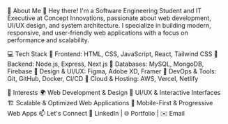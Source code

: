 🚀 About Me
👋 Hey there! I'm a Software Engineering Student and IT Executive at Concept Innovations, passionate about web development, UI/UX design, and system architecture. I specialize in building modern, responsive, and user-friendly web applications with a focus on performance and scalability.

💻 Tech Stack
🔹 Frontend: HTML, CSS, JavaScript, React, Tailwind CSS
🔹 Backend: Node.js, Express, Next.js
🔹 Databases: MySQL, MongoDB, Firebase
🔹 Design & UI/UX: Figma, Adobe XD, Framer
🔹 DevOps & Tools: Git, GitHub, Docker, CI/CD
🔹 Cloud & Hosting: AWS, Vercel, Netlify

🎯 Interests
🌍 Web Development & Design
🎨 UI/UX & Interactive Interfaces
🏗️ Scalable & Optimized Web Applications
📱 Mobile-First & Progressive Web Apps
📫 Let's Connect
💼 LinkedIn | 🌐 Portfolio | ✉️ Email
